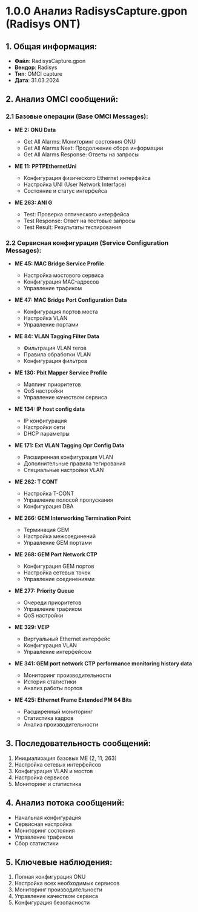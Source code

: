 # 1.0.0 Анализ RadisysCapture.gpon (Radisys ONT)

## 1. Общая информация:
- **Файл**: RadisysCapture.gpon
- **Вендор**: Radisys
- **Тип**: OMCI capture
- **Дата**: 31.03.2024

## 2. Анализ OMCI сообщений:

### 2.1 Базовые операции (Base OMCI Messages):
- **ME 2: ONU Data**
  * Get All Alarms: Мониторинг состояния ONU
  * Get All Alarms Next: Продолжение сбора информации
  * Get All Alarms Response: Ответы на запросы

- **ME 11: PPTPEthernetUni**
  * Конфигурация физического Ethernet интерфейса
  * Настройка UNI (User Network Interface)
  * Состояние и статус интерфейса

- **ME 263: ANI G**
  * Test: Проверка оптического интерфейса
  * Test Response: Ответ на тестовые запросы
  * Test Result: Результаты тестирования

### 2.2 Сервисная конфигурация (Service Configuration Messages):
- **ME 45: MAC Bridge Service Profile**
  * Настройка мостового сервиса
  * Конфигурация MAC-адресов
  * Управление трафиком

- **ME 47: MAC Bridge Port Configuration Data**
  * Конфигурация портов моста
  * Настройка VLAN
  * Управление портами

- **ME 84: VLAN Tagging Filter Data**
  * Фильтрация VLAN тегов
  * Правила обработки VLAN
  * Конфигурация фильтров

- **ME 130: Pbit Mapper Service Profile**
  * Маппинг приоритетов
  * QoS настройки
  * Управление качеством сервиса

- **ME 134: IP host config data**
  * IP конфигурация
  * Настройки сети
  * DHCP параметры

- **ME 171: Ext VLAN Tagging Opr Config Data**
  * Расширенная конфигурация VLAN
  * Дополнительные правила тегирования
  * Специальные настройки VLAN

- **ME 262: T CONT**
  * Настройка T-CONT
  * Управление полосой пропускания
  * Конфигурация DBA

- **ME 266: GEM Interworking Termination Point**
  * Терминация GEM
  * Настройка межсоединений
  * Управление GEM портами

- **ME 268: GEM Port Network CTP**
  * Конфигурация GEM портов
  * Настройка сетевых точек
  * Управление соединениями

- **ME 277: Priority Queue**
  * Очереди приоритетов
  * Управление трафиком
  * QoS настройки

- **ME 329: VEIP**
  * Виртуальный Ethernet интерфейс
  * Конфигурация VLAN
  * Управление интерфейсом

- **ME 341: GEM port network CTP performance monitoring history data**
  * Мониторинг производительности
  * История статистики
  * Анализ работы портов

- **ME 425: Ethernet Frame Extended PM 64 Bits**
  * Расширенный мониторинг
  * Статистика кадров
  * Анализ производительности

## 3. Последовательность сообщений:
1. Инициализация базовых ME (2, 11, 263)
2. Настройка сетевых интерфейсов
3. Конфигурация VLAN и мостов
4. Настройка сервисов
5. Мониторинг и статистика

## 4. Анализ потока сообщений:
- Начальная конфигурация
- Сервисная настройка
- Мониторинг состояния
- Управление трафиком
- Сбор статистики

## 5. Ключевые наблюдения:
1. Полная конфигурация ONU
2. Настройка всех необходимых сервисов
3. Мониторинг производительности
4. Управление качеством сервиса
5. Конфигурация безопасности 